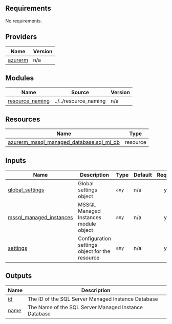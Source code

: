 <!-- BEGIN_TF_DOCS -->
## Requirements

No requirements.

## Providers

| Name | Version |
|------|---------|
| <a name="provider_azurerm"></a> [azurerm](#provider\_azurerm) | n/a |

## Modules

| Name | Source | Version |
|------|--------|---------|
| <a name="module_resource_naming"></a> [resource\_naming](#module\_resource\_naming) | ../../resource_naming | n/a |

## Resources

| Name | Type |
|------|------|
| [azurerm_mssql_managed_database.sql_mi_db](https://registry.terraform.io/providers/hashicorp/azurerm/latest/docs/resources/mssql_managed_database) | resource |

## Inputs

| Name | Description | Type | Default | Required |
|------|-------------|------|---------|:--------:|
| <a name="input_global_settings"></a> [global\_settings](#input\_global\_settings) | Global settings object | `any` | n/a | yes |
| <a name="input_mssql_managed_instances"></a> [mssql\_managed\_instances](#input\_mssql\_managed\_instances) | MSSQL Managed Instances module object | `any` | n/a | yes |
| <a name="input_settings"></a> [settings](#input\_settings) | Configuration settings object for the resource | `any` | n/a | yes |

## Outputs

| Name | Description |
|------|-------------|
| <a name="output_id"></a> [id](#output\_id) | The ID of the SQL Server Managed Instance Database |
| <a name="output_name"></a> [name](#output\_name) | The Name of the SQL Server Managed Instance Database |
<!-- END_TF_DOCS -->